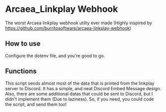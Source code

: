 # Arcaea_Linkplay Webhook
The worst Arcaea linkplay webhook utilty ever made (Highly inspired by https://github.com/burritosoftware/arcaea-linkplay-webhook)

## How to use
Configure the dotenv file, and you're good to go.

## Functions
This script sends almost most of the data that is printed from the linkplay server to Discord. It has a simple, and neat Discord Embed Message design. Also, there are some additional datas that could be sent to Discord, but I didn't implement them (Due to laziness). So, if you need, you could code the script, and send them too!
